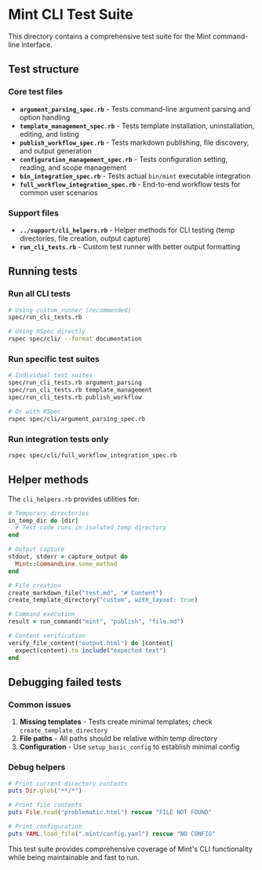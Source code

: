 # Mint CLI Test Suite

This directory contains a comprehensive test suite for the Mint command-line interface.

## Test structure

### Core test files

- **`argument_parsing_spec.rb`** - Tests command-line argument parsing and option handling
- **`template_management_spec.rb`** - Tests template installation, uninstallation, editing, and listing
- **`publish_workflow_spec.rb`** - Tests markdown publishing, file discovery, and output generation
- **`configuration_management_spec.rb`** - Tests configuration setting, reading, and scope management
- **`bin_integration_spec.rb`** - Tests actual `bin/mint` executable integration
- **`full_workflow_integration_spec.rb`** - End-to-end workflow tests for common user scenarios

### Support files

- **`../support/cli_helpers.rb`** - Helper methods for CLI testing (temp directories, file creation, output capture)
- **`run_cli_tests.rb`** - Custom test runner with better output formatting

## Running tests

### Run all CLI tests

```bash
# Using custom runner (recommended)
spec/run_cli_tests.rb

# Using RSpec directly
rspec spec/cli/ --format documentation
```

### Run specific test suites

```bash
# Individual test suites
spec/run_cli_tests.rb argument_parsing
spec/run_cli_tests.rb template_management
spec/run_cli_tests.rb publish_workflow

# Or with RSpec
rspec spec/cli/argument_parsing_spec.rb
```

### Run integration tests only

```bash
rspec spec/cli/full_workflow_integration_spec.rb
```

## Helper methods

The `cli_helpers.rb` provides utilities for:

```ruby
# Temporary directories
in_temp_dir do |dir|
  # Test code runs in isolated temp directory
end

# Output capture
stdout, stderr = capture_output do
  Mint::CommandLine.some_method
end

# File creation
create_markdown_file("test.md", "# Content")
create_template_directory("custom", with_layout: true)

# Command execution
result = run_command("mint", "publish", "file.md")

# Content verification
verify_file_content("output.html") do |content|
  expect(content).to include("expected text")
end
```

## Debugging failed tests

### Common issues
1. **Missing templates** - Tests create minimal templates; check `create_template_directory`
2. **File paths** - All paths should be relative within temp directory
3. **Configuration** - Use `setup_basic_config` to establish minimal config

### Debug helpers

```ruby
# Print current directory contents
puts Dir.glob("**/*")

# Print file contents
puts File.read("problematic.html") rescue "FILE NOT FOUND"

# Print configuration
puts YAML.load_file(".mint/config.yaml") rescue "NO CONFIG"
```

This test suite provides comprehensive coverage of Mint's CLI functionality while being maintainable and fast to run.